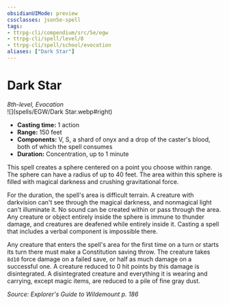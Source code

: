 ```yaml
---
obsidianUIMode: preview
cssclasses: json5e-spell
tags:
- ttrpg-cli/compendium/src/5e/egw
- ttrpg-cli/spell/level/8
- ttrpg-cli/spell/school/evocation
aliases: ["Dark Star"]
---
```

# Dark Star
*8th-level, Evocation*  
![](spells/EGW/Dark Star.webp#right)  

- **Casting time:** 1 action
- **Range:** 150 feet
- **Components:** V, S, a shard of onyx and a drop of the caster's blood, both of which the spell consumes
- **Duration:** Concentration, up to 1 minute

This spell creates a sphere centered on a point you choose within range. The sphere can have a radius of up to 40 feet. The area within this sphere is filled with magical darkness and crushing gravitational force.

For the duration, the spell's area is difficult terrain. A creature with darkvision can't see through the magical darkness, and nonmagical light can't illuminate it. No sound can be created within or pass through the area. Any creature or object entirely inside the sphere is immune to thunder damage, and creatures are deafened while entirely inside it. Casting a spell that includes a verbal component is impossible there.

Any creature that enters the spell's area for the first time on a turn or starts its turn there must make a Constitution saving throw. The creature takes `8d10` force damage on a failed save, or half as much damage on a successful one. A creature reduced to 0 hit points by this damage is disintegrated. A disintegrated creature and everything it is wearing and carrying, except magic items, are reduced to a pile of fine gray dust.

*Source: Explorer's Guide to Wildemount p. 186*